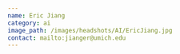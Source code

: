 ```yaml
---
name: Eric Jiang
category: ai
image_path: /images/headshots/AI/EricJiang.jpg
contact: mailto:jianger@umich.edu
---
```

